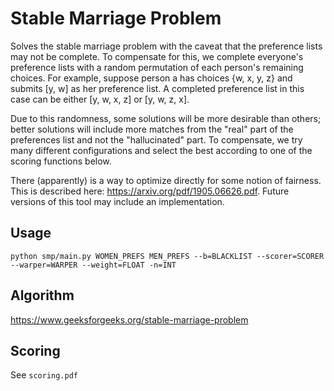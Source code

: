 # Stable Marriage Problem
Solves the stable marriage problem with the caveat that the preference lists may not be complete. To compensate for this, we complete everyone's preference lists with a random permutation of each person's remaining choices. For example, suppose person a has choices {w, x, y, z} and submits [y, w] as her preference list. A completed preference list in this case can be either [y, w, x, z] or [y, w, z, x]. 

Due to this randomness, some solutions will be more desirable than others; better solutions will include more matches from the "real" part of the preferences list and not the "hallucinated" part. To compensate, we try many different configurations and select the best according to one of the scoring functions below.

There (apparently) is a way to optimize directly for some notion of fairness. This is described here: https://arxiv.org/pdf/1905.06626.pdf. Future versions of this tool may include an implementation.

## Usage
```
python smp/main.py WOMEN_PREFS MEN_PREFS --b=BLACKLIST --scorer=SCORER --warper=WARPER --weight=FLOAT -n=INT
```

## Algorithm
https://www.geeksforgeeks.org/stable-marriage-problem

## Scoring
See `scoring.pdf`
